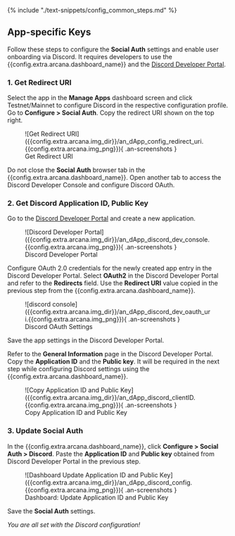 {% include "./text-snippets/config_common_steps.md" %}

## App-specific Keys

Follow these steps to configure the **Social Auth** settings and enable user onboarding via Discord. It requires developers to use the {{config.extra.arcana.dashboard_name}} and the [Discord Developer Portal](https://discord.com/developers/applications).

### 1. Get Redirect URI  

Select the app in the **Manage Apps** dashboard screen and click Testnet/Mainnet to configure Discord in the respective configuration profile. Go to **Configure > Social Auth**. Copy the redirect URI shown on the top right.

<figure markdown="span">
  ![Get Redirect URI]({{config.extra.arcana.img_dir}}/an_dApp_config_redirect_uri.{{config.extra.arcana.img_png}}){ .an-screenshots }
  <figcaption>Get Redirect URI</figcaption>
</figure>

Do not close the **Social Auth** browser tab in the {{config.extra.arcana.dashboard_name}}. Open another tab to access the Discord Developer Console and configure Discord OAuth.

### 2. Get Discord Application ID, Public Key

Go to the [Discord Developer Portal](https://discord.com/developers/applications) and create a new application.

<figure markdown="span">
  ![Discord Developer Portal]({{config.extra.arcana.img_dir}}/an_dApp_discord_dev_console.{{config.extra.arcana.img_png}}){ .an-screenshots }
  <figcaption>Discord Developer Portal</figcaption>
</figure>

Configure OAuth 2.0 credentials for the newly created app entry in the Discord Developer Portal. Select **OAuth2** in the Discord Developer Portal and refer to the **Redirects** field. Use the **Redirect URI** value copied in the previous step from the  {{config.extra.arcana.dashboard_name}}.

<figure markdown="span">
  ![discord console]({{config.extra.arcana.img_dir}}/an_dApp_discord_dev_oauth_uri.{{config.extra.arcana.img_png}}){ .an-screenshots }
  <figcaption>Discord OAuth Settings</figcaption>
</figure>

Save the app settings in the Discord Developer Portal. 

Refer to the **General Information** page in the Discord Developer Portal. Copy the **Application ID** and the **Public key**. It will be required in the next step while configuring Discord settings using the  {{config.extra.arcana.dashboard_name}}. 

<figure markdown="span">
  ![Copy Application ID and Public Key]({{config.extra.arcana.img_dir}}/an_dApp_discord_clientID.{{config.extra.arcana.img_png}}){ .an-screenshots }
  <figcaption>Copy Application ID and Public Key</figcaption>
</figure>

### 3. Update Social Auth

In the {{config.extra.arcana.dashboard_name}}, click **Configure > Social Auth > Discord**. Paste the **Application ID** and **Public key** obtained from Discord Developer Portal in the previous step.

<figure markdown="span">
  ![Dashboard Update Application ID and Public Key]({{config.extra.arcana.img_dir}}/an_dApp_discord_config.{{config.extra.arcana.img_png}}){ .an-screenshots }
  <figcaption>Dashboard: Update Application ID and Public Key</figcaption>
</figure>

Save the **Social Auth** settings. 

*You are all set with the Discord configuration!*